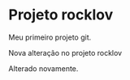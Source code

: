 # Projeto rocklov

Meu primeiro projeto git.

Nova alteração no projeto rocklov

Alterado novamente.